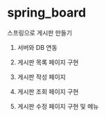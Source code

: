 # spring_board
스프링으로 게시판 만들기

1. 서버와 DB 연동

2. 게시판 목록 페이지 구현

3. 게시판 작성 페이지 

4. 게시판 조회 페이지 구현

5. 게시판 수정 페이지 구현 및 메뉴 
